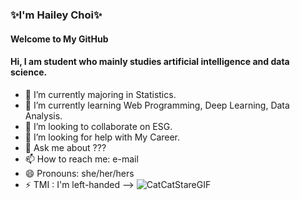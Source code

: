 ### ✨I'm Hailey Choi✨

#### Welcome to My GitHub
#### Hi, I am student who mainly studies artificial intelligence and data science.



- 🔭 I’m currently majoring in Statistics.
- 🌱 I’m currently learning Web Programming, Deep Learning, Data Analysis.
- 👯 I’m looking to collaborate on ESG.
- 🤔 I’m looking for help with My Career.
- 💬 Ask me about ???
- 📫 How to reach me: e-mail
- 😄 Pronouns: she/her/hers
- ⚡ TMI : I'm left-handed
--> ![CatCatStareGIF](https://github.com/haileychoii/haileychoii/assets/128196297/961cda07-059b-4d37-aeb4-f6a91ae36ec1)

